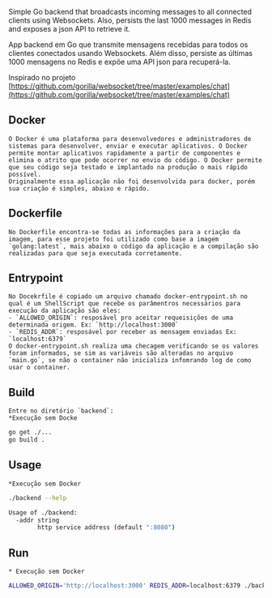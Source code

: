 Simple Go backend that broadcasts incoming messages to all connected clients using Websockets. Also, persists the last 1000 messages in Redis and exposes a json API to retrieve it.

App backend em Go que transmite mensagens recebidas para todos os clientes conectados usando Websockets. Além disso, persiste as últimas 1000 mensagens no Redis e expõe uma API json para recuperá-la.

Inspirado no projeto [https://github.com/gorilla/websocket/tree/master/examples/chat](https://github.com/gorilla/websocket/tree/master/examples/chat)

## Docker
	O Docker é uma plataforma para desenvolvedores e administradores de sistemas para desenvolver, enviar e executar aplicativos. O Docker permite montar aplicativos rapidamente a partir de componentes e elimina o atrito que pode ocorrer no envio do código. O Docker permite que seu código seja testado e implantado na produção o mais rápido possível.
	Originalmente essa aplicação não foi desenvolvida para docker, porém sua criação é simples, abaixo e rápido.

## Dockerfile
	No Dockerfile encontra-se todas as informações para a criação da imagem, para esse projeto foi utilizado como base a imagem `golang:latest`, mais abaixo o código da aplicação e a compilação são realizadas para que seja executada corretamente.

## Entrypoint
	No Docekrfile é copiado um arquivo chamado docker-entrypoint.sh no qual é um ShellScript que recebe os parâmentros necessários para execução da aplicação são eles:
	- `ALLOWED_ORIGIN`: resposável pro aceitar requeisições de uma determinada origem. Ex: `http://localhost:3000`
	- `REDIS_ADDR`: resposável por receber as mensagem enviadas Ex: `localhost:6379`
	O docker-entrypoint.sh realiza uma checagem verificando se os valores foram informados, se sim as variáveis são alteradas no arquivo `main.go`, se não o container não inicializa infomrando log de como usar o container.

## Build
	Entre no diretório `backend`:
	*Execução sem Docke

```bash
go get ./...
go build .
```

## Usage
	*Execução sem Docker

```bash
./backend --help

Usage of ./backend:
  -addr string
    	http service address (default ":8080")
```

## Run
	* Execução sem Docker

```bash
ALLOWED_ORIGIN='http://localhost:3000' REDIS_ADDR=localhost:6379 ./backend
```
